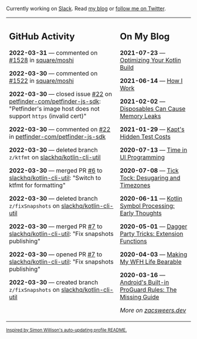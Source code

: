 Currently working on [Slack](https://slack.com/). Read [my blog](https://zacsweers.dev/) or [follow me on Twitter](https://twitter.com/ZacSweers).

<table><tr><td valign="top" width="60%">

## GitHub Activity
<!-- githubActivity starts -->
**2022-03-31** — commented on [#1528](https://github.com/square/moshi/issues/1528#issuecomment-1084734164) in [square/moshi](https://github.com/square/moshi)

**2022-03-30** — commented on [#1522](https://github.com/square/moshi/issues/1522#issuecomment-1083673571) in [square/moshi](https://github.com/square/moshi)

**2022-03-30** — closed issue [#22](https://github.com/petfinder-com/petfinder-js-sdk/issues/22) on [petfinder-com/petfinder-js-sdk](https://github.com/petfinder-com/petfinder-js-sdk): "Petfinder's image host does not support `https` (invalid cert)"

**2022-03-30** — commented on [#22](https://github.com/petfinder-com/petfinder-js-sdk/issues/22#issuecomment-1083631412) in [petfinder-com/petfinder-js-sdk](https://github.com/petfinder-com/petfinder-js-sdk)

**2022-03-30** — deleted branch `z/ktfmt` on [slackhq/kotlin-cli-util](https://github.com/slackhq/kotlin-cli-util)

**2022-03-30** — merged PR [#6](https://github.com/slackhq/kotlin-cli-util/pull/6) to [slackhq/kotlin-cli-util](https://github.com/slackhq/kotlin-cli-util): "Switch to ktfmt for formatting"

**2022-03-30** — deleted branch `z/fixSnapshots` on [slackhq/kotlin-cli-util](https://github.com/slackhq/kotlin-cli-util)

**2022-03-30** — merged PR [#7](https://github.com/slackhq/kotlin-cli-util/pull/7) to [slackhq/kotlin-cli-util](https://github.com/slackhq/kotlin-cli-util): "Fix snapshots publishing"

**2022-03-30** — opened PR [#7](https://github.com/slackhq/kotlin-cli-util/pull/7) to [slackhq/kotlin-cli-util](https://github.com/slackhq/kotlin-cli-util): "Fix snapshots publishing"

**2022-03-30** — created branch `z/fixSnapshots` on [slackhq/kotlin-cli-util](https://github.com/slackhq/kotlin-cli-util)
<!-- githubActivity ends -->
</td><td valign="top" width="40%">

## On My Blog
<!-- blog starts -->
**2021-07-23** — [Optimizing Your Kotlin Build](https://www.zacsweers.dev/optimizing-your-kotlin-build/)

**2021-06-14** — [How I Work](https://www.zacsweers.dev/how-i-work/)

**2021-02-02** — [Disposables Can Cause Memory Leaks](https://www.zacsweers.dev/disposables-can-cause-memory-leaks/)

**2021-01-29** — [Kapt's Hidden Test Costs](https://www.zacsweers.dev/kapts-hidden-test-costs/)

**2020-07-13** — [Time in UI Programming](https://www.zacsweers.dev/time-in-ui/)

**2020-07-08** — [Tick Tock: Desugaring and Timezones](https://www.zacsweers.dev/ticktock-desugaring-timezones/)

**2020-06-11** — [Kotlin Symbol Processing: Early Thoughts](https://www.zacsweers.dev/kotlin-symbol-processor-early-thoughts/)

**2020-05-01** — [Dagger Party Tricks: Extension Functions](https://www.zacsweers.dev/dagger-party-tricks-extension-functions/)

**2020-04-03** — [Making My WFH Life Bearable](https://www.zacsweers.dev/making-wfh-life-bearable/)

**2020-03-16** — [Android's Built-in ProGuard Rules: The Missing Guide](https://www.zacsweers.dev/android-proguard-rules/)
<!-- blog ends -->
_More on [zacsweers.dev](https://zacsweers.dev/)_
</td></tr></table>

<sub><a href="https://simonwillison.net/2020/Jul/10/self-updating-profile-readme/">Inspired by Simon Willison's auto-updating profile README.</a></sub>